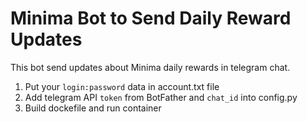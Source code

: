 # Minima Bot to Send Daily Reward Updates

This bot send updates about Minima daily rewards in telegram chat. 

1. Put your `login:password` data in account.txt file
2. Add telegram API `token` from BotFather and `chat_id` into config.py
3. Build dockefile and run container
